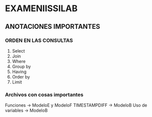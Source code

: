 # EXAMENIISSILAB

## ANOTACIONES IMPORTANTES

### ORDEN EN LAS CONSULTAS
  1. Select 
  2. Join
  3. Where
  4. Group by
  5. Having
  6. Order by
  7. Limit
### Archivos con cosas importantes
Funciones -> ModeloE y ModeloF
TIMESTAMPDIFF -> ModeloB
Uso de variables -> ModeloB
